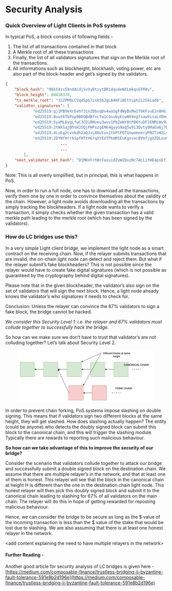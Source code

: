 # Security Analysis

### Quick Overview of Light Clients in PoS systems

In typical PoS, a block consists of following fields -

1. The list of all transactions contained in that block
2. A Merkle root of all these transactions
3. Finally, the list of all validators signatures that sign on the Merkle root of the transactions.
4. All informations such as blockheight, blockhash, voting power, etc are also part of the block-header and get’s signed by the validators.

```json
{
	"block_hash": "96kX4zv5XnXACdjSvVyDtzytBR1dqu4eNXLmkqsEFR8v",
	"block_height": 80418378,
	"tx_merkle_root": "32ZPM9LCVqdSpG7zxkS6JgLA4KFiBCttiphZi2SkLadb",
	"validtor_signatures": [
            "ed25519:qj1PB9eXrEehf31nZQbsqDx4waSgFdWyBsMw2T6KFvuE2n8HGip8ppNmaVKgyBfd5Pa3pV78CLw6kPstgQdTXNV",
            "ed25519:Buut6TbPop9BDQBdBfxcTw1CGsubyEcwWX9xgfsaw9isaLVDmugk8anmvhHLWGYEgM3YjxE3tYWpoPsVksVxU9U",
            "ed25519:5yxML6vgLfwCJCDiRNveu3wvv1PbZeWr8tP86tuDF1ENMiWv921UkiE9UeeQkd91Bvw6kc3LkDtdfQnbRVrUSxTs",
            "ed25519:2tWXSajBhsHJSQjPHPszgEMG4gyyG9ag5v9i3Qvty9MaEw6j7EixmHQFDVdS3FUHDEaDpSijPkxaEmy8wKkyKajo",
            "ed25519:4LuEg2cvxkdh2aQJsL86Utux1tkPtPQTGnwomneryPNZTzH2LdezP6rhb3FuJ2nrVr4vD1fegYZTGLSwA1jqxsCq",
            "ed25519:2DYNfHrrkSpfHTtHGrqXYEdfPkmM1EuKgnsecBVmfjgXZQLeuC9joWuiuPjfSjN1QehegY9BSeUUiGR74Ftn7s7C",
						...
						...
        ],
	"next_validator_set_hash": "D1M6VFrhBrFasuidZvWZQvzNc7ALLitHE4psEfJTbCis"
}
```

Note: This is all overly simplified, but in principal, this is what happens in PoS.

Now, in order to run a full node, one has to download all the transactions, verify them one by one in order to convince themselves about the validity of the chain. However, a light node avoids downloading all the transactions by simply tracking the blockheaders. If a light node wants to verify a transaction, it simply checks whether the given transaction has a valid merkle path leading to the merkle root (which has been signed by the validators).

### **How do LC bridges use this?**

In a very simple Light client bridge, we implement the light node as a smart contract on the receiving chain. Now, if the relayer submits transactions that are invalid, the on-chain light node can detect and reject them. But what if the relayer submit’s fake blockheaders? This is not possible since the relayer would have to create fake digital signatures (which is not possible as guaranteed by the cryptography behind digital signatures).

Please note that in the given blockheader, the validator’s also sign on the set of validators that will sign the next block. Hence, a light node already knows the validator’s who signatures it needs to check for.

Conclusion: Unless the relayer can convince the 67% validators to sign a fake block, the bridge cannot be hacked.

_We consider this Security Level 1: i.e. the relayer and 67% validators must collude together to successfully hack the bridge._





So how can we make sure we don’t have to trust that validator’s are not colluding together? Let’s talk about Security Level 2.

<figure><img src="../.gitbook/assets/image (6).png" alt=""><figcaption></figcaption></figure>

In order to prevent chain forking, PoS systems impose slashing on double signing. This means that if validators sign two different blocks at the same height, they will get slashed. How does slashing actually happen? The entity (could be anyone) who detects the doubly signed block can submit this block to the canonical chain, and this will trigger the slashing module. Typically there are rewards to reporting such malicious behaviour.

**So how can we take advantage of this to improve the security of our bridge?**

Consider the scenario that validators collude together to attack our bridge and successfully submit a double signed block on the destination chain. We assume that there are multiple relayer’s in the network, and that at least one of them is honest. This relayer will see that the block in the canonical chain at height H is different than the one in the destination chain light node. This honest relayer will then pick this doubly signed block and submit it to the canonical chain leading to slashing for 67% of all validators on the main chain. The relayer will do this in hope of getting rewarded for reposting malicious behaviour.

Hence, we can consider the bridge to be secure as long as the $ value of the incoming transaction is less than the $ value of the stake that would be lost due to slashing. We are also assuming that there is at least one honest relayer in the network.



\<add content explaining the need to have multiple relayers in the network>



#### **Further Reading -**

Another good article for security analysis of LC bridges is given here -[https://medium.com/composable-finance/trustless-bridging-ii-byzantine-fault-tolerance-591e8b2d196e](https://medium.com/composable-finance/trustless-bridging-ii-byzantine-fault-tolerance-591e8b2d196e)

